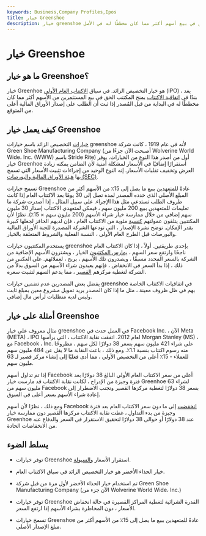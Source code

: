 ```yaml
---
keywords: Business,Company Profiles,Ipos
title: خيار Greenshoe
description: خيار greenshoe هو شرط في اتفاقية اكتتاب الاكتتاب العام الذي يمنح الضامن الحق في بيع أسهم أكثر مما كان مخططًا له في الأصل.
---
```


# خيار Greenshoe
## ما هو خيار Greenshoe؟

خيار Greenhoe هو خيار التخصيص الزائد. في سياق [الاكتتاب العام الأولي](/ipo) (IPO) ، يعد بندًا في [اتفاقية الاكتتاب](/underwriting-agreement) يمنح المكتتب الحق في بيع المستثمرين من الأسهم أكثر مما كان مخططًا له في البداية من قبل المُصدر إذا ثبت أن الطلب على إصدار الأوراق المالية أعلى من المتوقع.

## كيف يعمل خيار Greenshoe

[خيارات](/overallotment) التخصيص الزائد باسم خيارات greenshoe لأنه في عام 1919 ، كانت شركة Green Shoe Manufacturing Company (أصبحت الآن جزءًا من Wolverine World Wide، Inc. (WWW) باسم Stride Rite) أول من أصدر هذا النوع من الخيارات. يوفر خيار Greenhoe استقرارًا إضافيًا في الأسعار لمشكلة أمنية لأن الضامن يمكنه زيادة العرض وتخفيف تقلبات الأسعار. إنه النوع الوحيد من إجراءات تثبيت الأسعار التي تسمح بها [هيئة الأوراق المالية والبورصات (SEC)](/sec).

تسمح خيارات Greenshoe عادةً للمتعهدين ببيع ما يصل إلى 15٪ من الأسهم أكثر من المبلغ الأصلي الذي حدده المصدر لمدة تصل إلى 30 يومًا بعد الاكتتاب العام إذا كانت ظروف الطلب تستدعي مثل هذا الإجراء. على سبيل المثال ، إذا أصدرت شركة ما تعليمات للمتعهدين ببيع 200 مليون سهم ، فيمكن لمتعهدي الاكتتاب إصدار 30 مليون سهم إضافي من خلال ممارسة خيار شراء الأسهم (200 مليون سهم × 15٪). نظرًا لأن المكتتبين يتلقون عمولتهم [كنسبة](/commission) مئوية من الاكتتاب العام ، فإن لديهم الحافز لجعلها كبيرة بقدر الإمكان. توضح نشرة الإصدار ، التي تودعها الشركة المصدرة للجنة الأوراق المالية والبورصات قبل الطرح العام الأولي ، النسبة الفعلية والشروط المتعلقة بالخيار.

يستخدم المكتتبون خيارات greenshoe بإحدى طريقتين. أولاً ، إذا كان الاكتتاب العام ناجحًا وارتفع سعر السهم ، [يمارس المكتتبون](/exercise) الخيار ، ويشترون الأسهم الإضافية من الشركة بالسعر المحدد مسبقًا ، ويصدرون تلك الأسهم ، بربح ، لعملائهم. على العكس من ذلك ، إذا بدأ السعر في الانخفاض ، فإنهم يعيدون شراء الأسهم من السوق بدلاً من الشركة لتغطية مركزهم [القصير](/short) ، مما يدعم السهم لتثبيت سعره.

يفضل بعض المصدرين عدم تضمين خيارات greenshoe في اتفاقيات الاكتتاب الخاصة بهم في ظل ظروف معينة ، مثل ما إذا كان المصدر يريد تمويل مشروع معين بمبلغ ثابت وليس لديه متطلبات لرأس مال إضافي.

## أمثلة على خيار Greenshoe

مثال معروف على خيار greenshoe في العمل حدث في Facebook Inc. ، الآن Meta (META) ، IPO لعام 2012. اتفقت نقابة الاكتتاب ، التي يرأسها Morgan Stanley (MS) ، مع Facebook ، Inc. على شراء 421 مليون سهم بسعر 38 دولارًا لكل سهم ، مطروحًا منه رسوم اكتتاب بنسبة 1.1٪. ومع ذلك ، باعت النقابة ما لا يقل عن 484 مليون سهم للعملاء - 15٪ أعلى من التخصيص الأولي ، مما أدى فعليًا إلى إنشاء مركز قصير لـ 63 مليون سهم.

إذا تم تداول أسهم Facebook أعلى من سعر الاكتتاب العام الأولي البالغ 38 دولارًا بعد فترة وجيزة من الإدراج ، لكانت نقابة الاكتتاب قد مارست خيار Greenhoe لشراء 63 مليون سهم من Facebook بسعر 38 دولارًا لتغطية مركزها القصير وتجنب الاضطرار إلى إعادة شراء الأسهم بسعر أعلى في السوق.

ومع ذلك ، نظرًا لأن أسهم Facebook [انخفضت](/decline) إلى ما دون سعر الاكتتاب العام بعد فترة وجيزة من بدء التداول ، غطت نقابة الاكتتاب مركزها القصير دون ممارسة خيار Greenhoe عند 38 دولارًا أو حوالي 38 دولارًا لتحقيق الاستقرار في السعر والدفاع عنه من الانخفاضات الحادة.

## يسلط الضوء

- توفر خيارات Greenshoe استقرار الأسعار [والسيولة](/liquidity).

- خيار الحذاء الأخضر هو خيار التخصيص الزائد في سياق الاكتتاب العام.

- تم استخدام خيار الحذاء الأخضر لأول مرة من قبل شركة Green Shoe Manufacturing Company (الآن جزء من Wolverine World Wide، Inc.)

- توفر خيارات Greenshoe القدرة الشرائية لتغطية المراكز القصيرة في حالة انخفاض الأسعار ، دون المخاطرة بشراء الأسهم إذا ارتفع السعر.

- تسمح خيارات Greenshoe عادةً للمتعهدين ببيع ما يصل إلى 15٪ من الأسهم أكثر من مبلغ الإصدار الأصلي.

